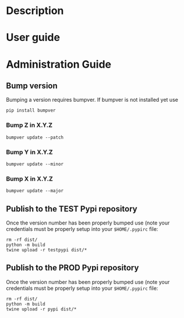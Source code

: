 # Description

# User guide

# Administration Guide
## Bump version

Bumping a version requires bumpver.
If bumpver is not installed yet use

```Shell
pip install bumpver
```

### Bump Z in X.Y.Z

```Shell
bumpver update --patch
```

### Bump Y in X.Y.Z

```Shell
bumpver update --minor
```

### Bump X in X.Y.Z

```Shell
bumpver update --major
```

## Publish to the TEST Pypi repository

Once the version number has been properly bumped use (note your credentials must be properly setup into your `$HOME/.pypirc` file:
```Shell
rm -rf dist/
python -m build
twine upload -r testpypi dist/*
```

## Publish to the PROD Pypi repository

Once the version number has been properly bumped use (note your credentials must be properly setup into your `$HOME/.pypirc` file:
```Shell
rm -rf dist/
python -m build
twine upload -r pypi dist/*
```
